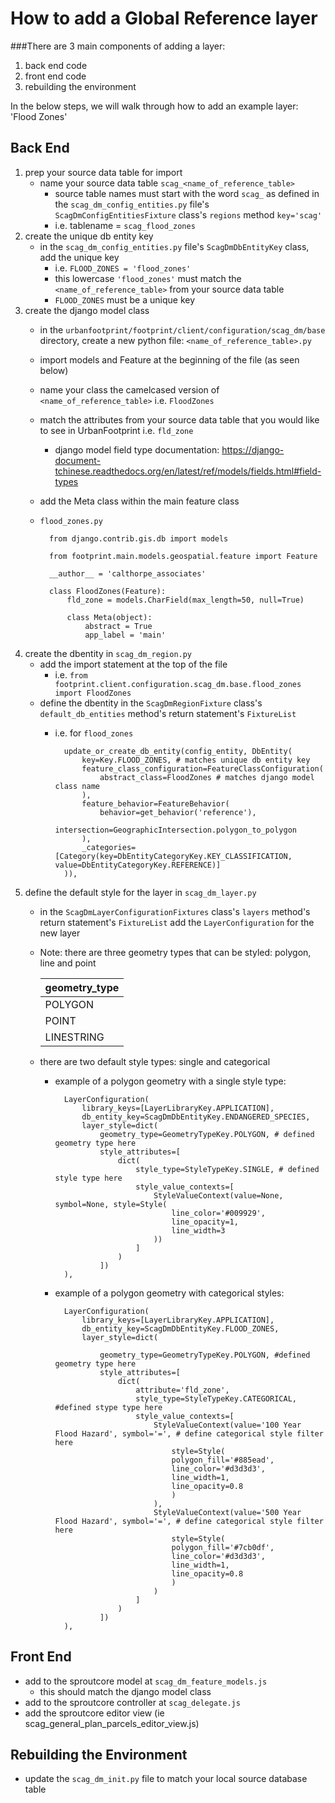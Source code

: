 # How to add a Global Reference layer
###There are 3 main components of adding a layer:

1. back end code
2. front end code
3. rebuilding the environment

In the below steps, we will walk through how to add an example layer: 'Flood Zones'

## Back End

1. prep your source data table for import
    - name your source data table `scag_<name_of_reference_table>`
        - source table names must start with the word `scag_` as defined in the
         `scag_dm_config_entities.py` file's  `ScagDmConfigEntitiesFixture` class's `regions` method `key='scag'`
        - i.e. tablename = `scag_flood_zones`
2. create the unique db entity key
    - in the `scag_dm_config_entities.py` file's `ScagDmDbEntityKey` class, add the unique key
        - i.e. `FLOOD_ZONES = 'flood_zones'`
        - this lowercase `'flood_zones'` must match the
         `<name_of_reference_table>` from your source data table
        - `FLOOD_ZONES` must be a unique key
3. create the django model class
    - in the `urbanfootprint/footprint/client/configuration/scag_dm/base` directory, create a new python file:
     `<name_of_reference_table>.py`
    - import models and Feature at the beginning of the file (as seen below)
    - name your class the camelcased version of `<name_of_reference_table>` i.e. `FloodZones`
    - match the attributes from your source data table that you would like to see in UrbanFootprint i.e. `fld_zone`
        - django model field type documentation: https://django-document-tchinese.readthedocs.org/en/latest/ref/models/fields.html#field-types
    - add the Meta class within the main feature class
    - `flood_zones.py`

            from django.contrib.gis.db import models

            from footprint.main.models.geospatial.feature import Feature

            __author__ = 'calthorpe_associates'

            class FloodZones(Feature):
                fld_zone = models.CharField(max_length=50, null=True)

                class Meta(object):
                    abstract = True
                    app_label = 'main'

4. create the dbentity in `scag_dm_region.py`
    - add the import statement at the top of the file
        - i.e. `from footprint.client.configuration.scag_dm.base.flood_zones import FloodZones`
    - define the dbentity in the `ScagDmRegionFixture` class's `default_db_entities` method's return statement's `FixtureList`
        - i.e. for `flood_zones`

                update_or_create_db_entity(config_entity, DbEntity(
                    key=Key.FLOOD_ZONES, # matches unique db entity key
                    feature_class_configuration=FeatureClassConfiguration(
                        abstract_class=FloodZones # matches django model class name
                    ),
                    feature_behavior=FeatureBehavior(
                        behavior=get_behavior('reference'),
                        intersection=GeographicIntersection.polygon_to_polygon
                    ),
                    _categories=[Category(key=DbEntityCategoryKey.KEY_CLASSIFICATION, value=DbEntityCategoryKey.REFERENCE)]
                )),

5. define the default style for the layer in `scag_dm_layer.py`
    - in the `ScagDmLayerConfigurationFixtures` class's `layers` method's return statement's `FixtureList`
    add the `LayerConfiguration` for the new layer
    - Note: there are three geometry types that can be styled: polygon, line and point

        |	geometry_type	|
        |	------------------	|
        |	POLYGON	|
        |	POINT	|
        |	LINESTRING	|

    - there are two default style types: single and categorical
        - example of a polygon geometry with a single style type:

                LayerConfiguration(
                    library_keys=[LayerLibraryKey.APPLICATION],
                    db_entity_key=ScagDmDbEntityKey.ENDANGERED_SPECIES,
                    layer_style=dict(
                        geometry_type=GeometryTypeKey.POLYGON, # defined geometry type here
                        style_attributes=[
                            dict(
                                style_type=StyleTypeKey.SINGLE, # defined style type here
                                style_value_contexts=[
                                    StyleValueContext(value=None, symbol=None, style=Style(
                                        line_color='#009929',
                                        line_opacity=1,
                                        line_width=3
                                    ))
                                ]
                            )
                        ])
                ),

        - example of a polygon geometry with categorical styles:

                LayerConfiguration(
                    library_keys=[LayerLibraryKey.APPLICATION],
                    db_entity_key=ScagDmDbEntityKey.FLOOD_ZONES,
                    layer_style=dict(

                        geometry_type=GeometryTypeKey.POLYGON, #defined geometry type here
                        style_attributes=[
                            dict(
                                attribute='fld_zone',
                                style_type=StyleTypeKey.CATEGORICAL, #defined stype type here
                                style_value_contexts=[
                                    StyleValueContext(value='100 Year Flood Hazard', symbol='=', # define categorical style filter here
                                        style=Style(
                                        polygon_fill='#885ead',
                                        line_color='#d3d3d3',
                                        line_width=1,
                                        line_opacity=0.8
                                        )
                                    ),
                                    StyleValueContext(value='500 Year Flood Hazard', symbol='=', # define categorical style filter here
                                        style=Style(
                                        polygon_fill='#7cb0df',
                                        line_color='#d3d3d3',
                                        line_width=1,
                                        line_opacity=0.8
                                        )
                                    )
                                ]
                            )
                        ])
                ),


## Front End
 - add to the sproutcore model at `scag_dm_feature_models.js`
    - this should match the django model class
 - add to the sproutcore controller at `scag_delegate.js`
 - add the sproutcore editor view (ie scag_general_plan_parcels_editor_view.js)


## Rebuilding the Environment
- update the `scag_dm_init.py` file to match your local source database table
